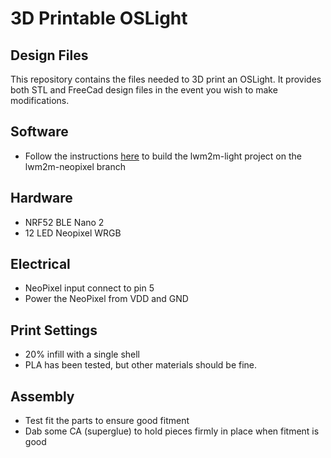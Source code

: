 # 3D Printable OSLight

## Design Files

This repository contains the files needed to 3D print an OSLight. It provides both STL and FreeCad design files in the event you wish to make modifications. 

## Software

  * Follow the instructions [here](https://github.com/oslight/oslight-manifest) to build the lwm2m-light project on the lwm2m-neopixel branch

## Hardware

  * NRF52 BLE Nano 2
  * 12 LED Neopixel WRGB

## Electrical

  * NeoPixel input connect to pin 5
  * Power the NeoPixel from VDD and GND

## Print Settings

  * 20% infill with a single shell
  * PLA has been tested, but other materials should be fine.

## Assembly

  * Test fit the parts to ensure good fitment
  * Dab some CA (superglue) to hold pieces firmly in place when fitment is good
